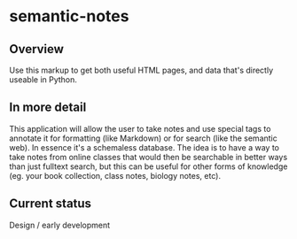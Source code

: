# semantic-notes

## Overview

Use this markup to get both useful HTML pages, and data that's directly useable in Python.

## In more detail

This application will allow the user to take notes and use special
tags to annotate it for formatting (like Markdown) or for search (like
the semantic web). In essence it's a schemaless database. The idea is
to have a way to take notes from online classes that would then be
searchable in better ways than just fulltext search, but this can be
useful for other forms of knowledge (eg. your book collection, class
notes, biology notes, etc).

## Current status

Design / early development